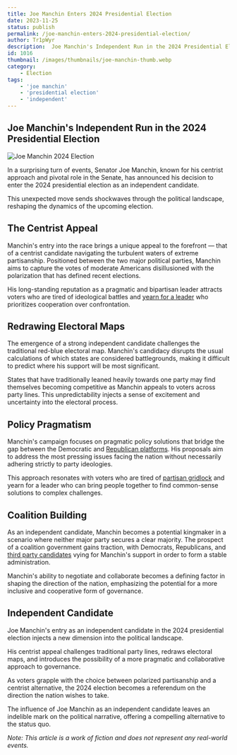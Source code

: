 ```yaml
---
title: Joe Manchin Enters 2024 Presidential Election
date: 2023-11-25
status: publish
permalink: /joe-manchin-enters-2024-presidential-election/
author: Tr1pWyr
description:  Joe Manchin's Independent Run in the 2024 Presidential Election
id: 1016
thumbnail: /images/thumbnails/joe-manchin-thumb.webp
category:
    - Election
tags:
    - 'joe manchin'
    - 'presidential election'
    - 'independent'
---
```


## Joe Manchin's Independent Run in the 2024 Presidential Election

![Joe Manchin 2024 Election](/images/joe-manchin.webp)

In a surprising turn of events, Senator Joe Manchin, known for his centrist approach and pivotal role in the Senate, has announced his decision to enter the 2024 presidential election as an independent candidate. 

This unexpected move sends shockwaves through the political landscape, reshaping the dynamics of the upcoming election.

## The Centrist Appeal

Manchin's entry into the race brings a unique appeal to the forefront — that of a centrist candidate navigating the turbulent waters of extreme partisanship. Positioned between the two major political parties, Manchin aims to capture the votes of moderate Americans disillusioned with the polarization that has defined recent elections.

His long-standing reputation as a pragmatic and bipartisan leader attracts voters who are tired of ideological battles and [yearn for a leader](https://freebeacon.com/columns/the-leadership-deficit-doom-loop/) who prioritizes cooperation over confrontation.

## Redrawing Electoral Maps

The emergence of a strong independent candidate challenges the traditional red-blue electoral map. Manchin's candidacy disrupts the usual calculations of which states are considered battlegrounds, making it difficult to predict where his support will be most significant.

States that have traditionally leaned heavily towards one party may find themselves becoming competitive as Manchin appeals to voters across party lines. This unpredictability injects a sense of excitement and uncertainty into the electoral process.

## Policy Pragmatism

Manchin's campaign focuses on pragmatic policy solutions that bridge the gap between the Democratic and [Republican platforms](https://www.csmonitor.com/USA/Politics/2023/0915/Republican-presidential-field-One-party-many-brands). His proposals aim to address the most pressing issues facing the nation without necessarily adhering strictly to party ideologies.

This approach resonates with voters who are tired of [partisan gridlock](https://www.realclearpolitics.com/video/2022/02/09/ab_stoddard_partisan_gerrymandering_leads_to_gridlocked_government.html) and yearn for a leader who can bring people together to find common-sense solutions to complex challenges.

## Coalition Building

As an independent candidate, Manchin becomes a potential kingmaker in a scenario where neither major party secures a clear majority. The prospect of a coalition government gains traction, with Democrats, Republicans, and [third party candidates](/posts/third-party-candidate.html) vying for Manchin's support in order to form a stable administration.

Manchin's ability to negotiate and collaborate becomes a defining factor in shaping the direction of the nation, emphasizing the potential for a more inclusive and cooperative form of governance.

## Independent Candidate

Joe Manchin's entry as an independent candidate in the 2024 presidential election injects a new dimension into the political landscape. 

His centrist appeal challenges traditional party lines, redraws electoral maps, and introduces the possibility of a more pragmatic and collaborative approach to governance.

As voters grapple with the choice between polarized partisanship and a centrist alternative, the 2024 election becomes a referendum on the direction the nation wishes to take. 

The influence of Joe Manchin as an independent candidate leaves an indelible mark on the political narrative, offering a compelling alternative to the status quo.


*Note: This article is a work of fiction and does not represent any real-world events.*
